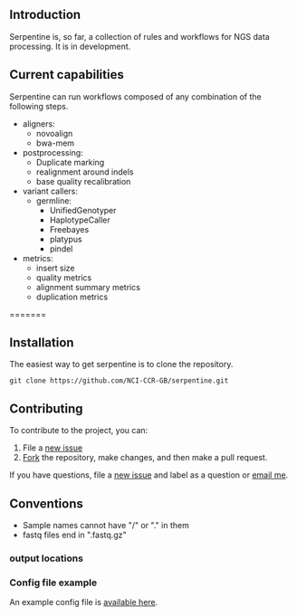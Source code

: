 
## Introduction

Serpentine is, so far, a collection of rules and workflows for NGS data processing.
It is in development.

## Current capabilities

Serpentine can run workflows composed of any combination of the following steps.  

- aligners: 
    - novoalign
    - bwa-mem
- postprocessing: 
    - Duplicate marking
    - realignment around indels
    - base quality recalibration
- variant callers:
    - germline:
        - UnifiedGenotyper
        - HaplotypeCaller
        - Freebayes
        - platypus
        - pindel
- metrics:
    - insert size
    - quality metrics
    - alignment summary metrics
    - duplication metrics


=======
## Installation

The easiest way to get serpentine is to clone the repository.

```
git clone https://github.com/NCI-CCR-GB/serpentine.git
```

## Contributing

To contribute to the project, you can:

1. File a [new issue](https://github.com/NCI-CCR-GB/serpentine/issues/new)
2. [Fork](https://github.com/NCI-CCR-GB/serpentine/fork) the repository, make changes, and then make a pull request.

If you have questions, file a [new issue](https://github.com/NCI-CCR-GB/serpentine/issues/new) and label as a question or [email me](mailto:seandavi@gmail.com).


## Conventions

- Sample names cannot have "/" or "." in them
- fastq files end in ".fastq.gz"

### output locations

### Config file example

An example config file is [available here](https://github.com/NCI-CCR-GB/serpentine/blob/master/workflows/variant_calling/config.json).
